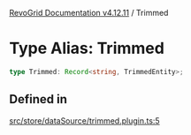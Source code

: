 [RevoGrid Documentation v4.12.11](README.md) / Trimmed

# Type Alias: Trimmed

```ts
type Trimmed: Record<string, TrimmedEntity>;
```

## Defined in

[src/store/dataSource/trimmed.plugin.ts:5](https://github.com/revolist/revogrid/blob/6f8df4eb606fcbd6f32b575f3753800c08ad78f6/src/store/dataSource/trimmed.plugin.ts#L5)

